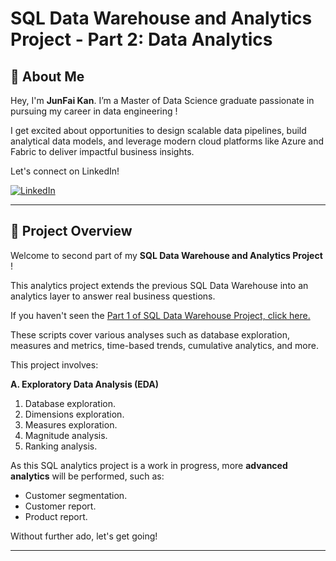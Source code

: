 # SQL Data Warehouse and Analytics Project - Part 2: Data Analytics

## 🌟 About Me

Hey, I'm **JunFai Kan**. I’m a Master of Data Science graduate passionate in pursuing my career in data engineering !

I get excited about opportunities to design scalable data pipelines, build analytical data models, and leverage modern cloud platforms like Azure and Fabric to deliver impactful business insights.

Let's connect on LinkedIn!

[![LinkedIn](https://img.shields.io/badge/LinkedIn-0077B5?style=for-the-badge&logo=linkedin&logoColor=white)](https://www.linkedin.com/in/junfaikan/)

--- 

## 📖 Project Overview

Welcome to second part of my **SQL Data Warehouse and Analytics Project** !

This analytics project extends the previous SQL Data Warehouse into an analytics layer to answer real business questions. 

If you haven't seen the [Part 1 of SQL Data Warehouse Project, click here.](https://github.com/faiceps/data-warehouse)

These scripts cover various analyses such as database exploration, measures and metrics, time-based trends, cumulative analytics, and more.

This project involves:

**A.  Exploratory Data Analysis (EDA)**
1.  Database exploration.
2.  Dimensions exploration.
3.  Measures exploration.
4.  Magnitude analysis.
5.  Ranking analysis.

As this SQL analytics project is a work in progress, more **advanced analytics** will be performed, such as:

-  Customer segmentation.
-  Customer report.
-  Product report.

Without further ado, let's get going!

---


